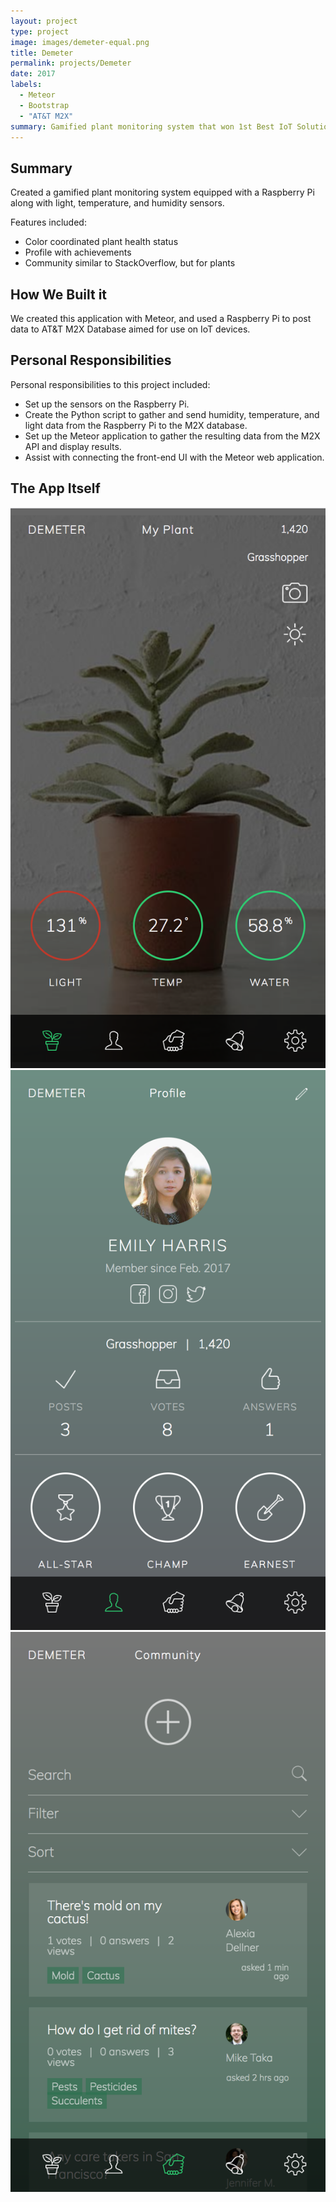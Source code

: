```yaml
---
layout: project
type: project
image: images/demeter-equal.png
title: Demeter
permalink: projects/Demeter
date: 2017
labels:
  - Meteor
  - Bootstrap
  - "AT&T M2X"
summary: Gamified plant monitoring system that won 1st Best IoT Solution at the 2017 AT&T Hackathon.
---
```


## Summary
Created a gamified plant monitoring system equipped with a Raspberry Pi along with light, temperature, and humidity sensors.

Features included:
* Color coordinated plant health status
* Profile with achievements
* Community similar to StackOverflow, but for plants 


## How We Built it
We created this application with Meteor, and used a Raspberry Pi to post data to AT&T M2X Database aimed for use on IoT devices.

## Personal Responsibilities
Personal responsibilities to this project included:
* Set up the sensors on the Raspberry Pi.
* Create the Python script to gather and send humidity, temperature, and light data from the Raspberry Pi to the M2X database.
* Set up the Meteor application to gather the resulting data from the M2X API and display results.
* Assist with connecting the front-end UI with the Meteor web application.

## The App Itself

<div class="ui small images">
  <img src="../images/demeter-home.png">
  <img src="../images/demeter-profile.png">
  <img src="../images/demeter-community.png">
</div>





